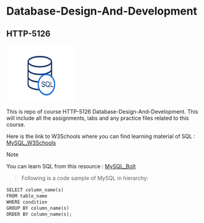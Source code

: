# Database-Design-And-Development
## HTTP-5126

<img src=./sql.png alt="CSHARP" width="180" height="150">

This is repo of course HTTP-5126 Database-Design-And-Development. 
This will include all the assignments, labs and any practice files related to this course.

Here is the link to W3Schools where you can find learning material of SQL :
[MySQL_W3Schools](https://www.w3schools.com/mysql/mysql_select.asp)

>[!Note]  
You can learn SQL from this resource : [MySQL_Bolt](https://sqlbolt.com/lesson/introduction)


>Following is a code sample of MySQL in hierarchy:
```MySQL
SELECT column_name(s)
FROM table_name
WHERE condition
GROUP BY column_name(s)
ORDER BY column_name(s);
```